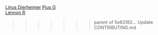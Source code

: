 [Linus Dierheimer](https://github.com/LinusDierheimer/)
[Pius G](https://github.com/?/)  
[Lennon R](https://github.com/?/)  
>>>>>>> parent of 5e83182... Update CONTRIBUTING.md
